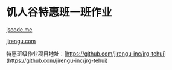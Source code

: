 
# 饥人谷特惠班一班作业

[jscode.me](http://jscode.me)

[jirengu.com](http://jirengu.com)




特惠班级作业项目地址：[https://github.com/jirengu-inc/jrg-tehui](https://github.com/jirengu-inc/jrg-tehui)
